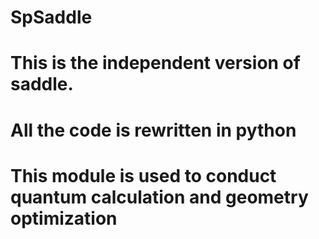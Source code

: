 # SpSaddle
# This is the independent version of saddle.
# All the code is rewritten in python
# This module is used to conduct quantum calculation and geometry optimization
